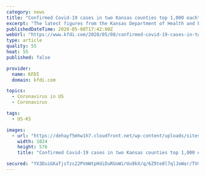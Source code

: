 ```yaml
---
category: news
title: "Confirmed Covid-19 cases in two Kansas counties top 1,000 each"
excerpt: "The latest figures from the Kansas Department of Health and Environment show there are now 6,501 confirmed cases of Covid-19 in Kansas. That’s an increase of 357 since Thursday.  There are also 5 new deaths,"
publishedDateTime: 2020-05-08T17:42:00Z
webUrl: "https://www.kfdi.com/2020/05/08/confirmed-covid-19-cases-in-two-kansas-counties-top-1000-each/"
type: article
quality: 55
heat: 55
published: false

provider:
  name: KFDI
  domain: kfdi.com

topics:
  - Coronavirus in US
  - Coronavirus

tags:
  - US-KS

images:
  - url: "https://dehayf5mhw1h7.cloudfront.net/wp-content/uploads/sites/1052/2020/03/15025035/coronavirus-flipper-1024x576.jpg"
    width: 1024
    height: 576
    title: "Confirmed Covid-19 cases in two Kansas counties top 1,000 each"

secured: "YX3DuiGKaTjsTzs22PVmWtpHdiDuRUoWirUu9kX/q/6Z9te8l7qlJoWar/TVmPKuifn+OSte/peEPsr9/zHQ6cV0C3kx2tknzSRxRzO87MyMXr2FcFufGI0cAmfc1gRkA09xGAx6sOKqYe2a80xFC6QD/oe7qzQHjP631zF0/8j5cVuJVRdnJhbRhMOIJMW4mSQK8e+nkW2u74VApTxfWsbGeECa6bqRAdXu7NoO0dpYboQfvkvEwRVHtjJ1AVeeS0ol1qnx9Y5cPmkpRQMUunFfetZSxFGQfbFdGZF6IYlLs6d+xw+Sn39C6EcS3p/m;zxUy1p3VwrtJ1ao8kiHFFw=="
---
```


